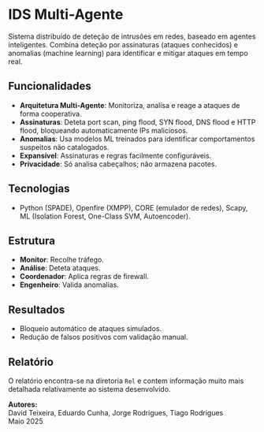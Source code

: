 # IDS Multi-Agente

Sistema distribuído de deteção de intrusões em redes, baseado em agentes inteligentes. Combina deteção por assinaturas (ataques conhecidos) e anomalias (machine learning) para identificar e mitigar ataques em tempo real.

## Funcionalidades

- **Arquitetura Multi-Agente**: Monitoriza, analisa e reage a ataques de forma cooperativa.
- **Assinaturas**: Deteta port scan, ping flood, SYN flood, DNS flood e HTTP flood, bloqueando automaticamente IPs maliciosos.
- **Anomalias**: Usa modelos ML treinados para identificar comportamentos suspeitos não catalogados.
- **Expansível**: Assinaturas e regras facilmente configuráveis.
- **Privacidade**: Só analisa cabeçalhos; não armazena pacotes.

## Tecnologias

- Python (SPADE), Openfire (XMPP), CORE (emulador de redes), Scapy, ML (Isolation Forest, One-Class SVM, Autoencoder).

## Estrutura

- **Monitor**: Recolhe tráfego.
- **Análise**: Deteta ataques.
- **Coordenador**: Aplica regras de firewall.
- **Engenheiro**: Valida anomalias.

## Resultados

- Bloqueio automático de ataques simulados.
- Redução de falsos positivos com validação manual.

## Relatório
O relatório encontra-se na diretoria `Rel` e contem informação muito mais detalhada relativamente ao sistema desenvolvido.

**Autores:**  
David Teixeira, Eduardo Cunha, Jorge Rodrigues, Tiago Rodrigues  
Maio 2025

